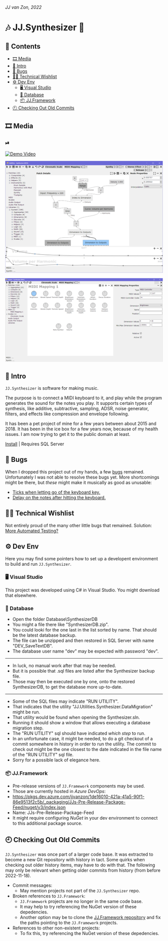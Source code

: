 *JJ van Zon, 2022*

🎶 JJ.Synthesizer 🎹
=====================

<h2>📔 Contents</h2>

- [🎞️ Media](#️-media)
- [📢 Intro](#-intro)
- [🐞 Bugs](#-bugs)
- [👨‍💻 Technical Wishlist](#-technical-wishlist)
- [⚙ Dev Env](#-dev-env)
    - [🖥 Visual Studio](#-visual-studio)
    - [💽 Database](#-database)
    - [📦 JJ.Framework](#-jjframework)
- [🕘 Checking Out Old Commits](#-checking-out-old-commits)


🎞️ Media
---------

<h3>⏯</h3>

<a href="https://www.youtube.com/watch?v=keeSetBu9A0&start=16" target="_blank" rel="noopener noreferrer"><img src="https://img.youtube.com/vi/keeSetBu9A0/0.jpg" alt="Demo Video"/></a>

![](Resources/jj-synthesizer-overview.png)

![](Resources/jj-synthesizer-midi-mapping.png)



📢 Intro 
---------

`JJ.Synthesizer` is software for making music.

The purpose is to connect a MIDI keyboard to it, and play while the program generates the sound for the notes you play. It supports certain types of synthesis, like additive, subtractive, sampling, ADSR, noise generator, filters, and effects like compression and envelope following.

It has been a pet project of mine for a few years between about 2015 and 2018. It has been in the ice box for a few years now, because of my health issues. I am now trying to get it to the public domain at least.

[Install](https://github.com/jjvanzon/JJ.Synthesizer/releases/) | Requires SQL Server


🐞 Bugs
--------

When I dropped this project out of my hands, a few [bugs](README2.MD#bugs) remained. Unfortunately I was not able to resolve these bugs yet. More shortcomings might be there, but *these* might make it musically as good as unusable:

- [Ticks when letting go of the keyboard key.](README2.MD#bug-1-ticks)
- [Delay on the notes after hitting the keyboard.](README2.MD#bug-2-note-delays)


👨‍💻 Technical Wishlist
----------------------

Not entirely proud of the many other little bugs that remained. Solution:  
[More Automated Testing?](README2.MD#technical-wishlist)


⚙ Dev Env
-----------

Here you may find some pointers how to set up a developent environment to build and run `JJ.Synthesizer`.

### 🖥 Visual Studio

This project was developed using C# in Visual Studio. You might download that elsewhere.

### 💽 Database

- Open the folder Database\SynthesizerDB
- You might a file there like "SynthesizerDB.zip".
- You could looki for the one last in the list sorted by name. That should be the latest database backup.
- The file can be unzipped and then restored in SQL Server with name "DEV_SaveTextDB".
- The database user name "dev" may be expected with password "dev".

-----

- In luck, no manual work after that may be needed.
- But it is possible that .sql files are listed after the Synthesizer backup file.
- Those may then be executed one by one, onto the restored SynthesizerDB, to get the database more up-to-date.

-----

- Some of the SQL files may indicate "RUN UTILITY".
- That indicates that the utility "JJ.Utilities.Synthesizer.DataMigration" might be run.
- That utility would be found when opening the Synthesizer.sln.
- Running it should show a window that allows executing a database migration step.
- The "RUN UTILITY" sql should have indicated *which step* to run.
- In an unfortunate case, it might be needed, to do a git checkout of a commit somewhere in history in order to run the utility. The commit to check out might be the one closest to the date indicated in the file name of the "RUN UTILITY" sql file.
- Sorry for a possible lack of elegance here.

### 📦 JJ.Framework

- Pre-release versions of `JJ.Framework` components may be used.
- Those are currently hosted in *Azure DevOps*:
- https://pkgs.dev.azure.com/jjvanzon/1de16010-421a-41a5-90f1-86e9513f2c5b/_packaging/JJs-Pre-Release-Package-Feed/nuget/v3/index.json
- Name: JJs-Pre-Release-Package-Feed
- It might require configuring *NuGet* in your dev environment to connect to this additional package source.


🕘 Checking Out Old Commits
----------------------------

`JJ.Synthesizer` was once part of a larger code base. It was extracted to become a new Git repository with history in tact. Some quirks when checking out older history items, may have to do with that. The following may only be relevant when getting older commits from history (from before 2022-11-18).

- Commit messages:
    - May mention projects not part of the `JJ.Synthesizer` repo.
- Broken references to `JJ.Framework`:
    - `JJ.Framework` projects are no longer in the same code base.
    - It may help to try referencing the NuGet version of these depedencies.
    - Another option may be to clone the [JJ.Framework repository](https://github.com/jjvanzon/JJ.Framework) and fix the paths pointing to the `JJ.Framework` projects.
- References to other non-existent projects:
    - To fix this, try referencing the NuGet version of these depedencies.
